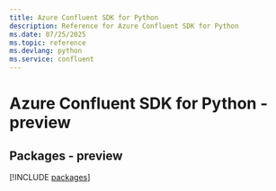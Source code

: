 ```yaml
---
title: Azure Confluent SDK for Python
description: Reference for Azure Confluent SDK for Python
ms.date: 07/25/2025
ms.topic: reference
ms.devlang: python
ms.service: confluent
---
```

# Azure Confluent SDK for Python - preview
## Packages - preview
[!INCLUDE [packages](confluent-index.md)]